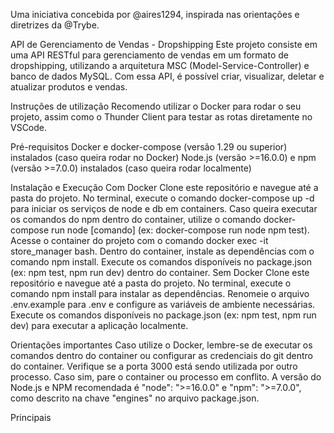 Uma iniciativa concebida por @aires1294, inspirada nas orientações e diretrizes da @Trybe.

API de Gerenciamento de Vendas - Dropshipping
Este projeto consiste em uma API RESTful para gerenciamento de vendas em um formato de dropshipping, utilizando a arquitetura MSC (Model-Service-Controller) e banco de dados MySQL. Com essa API, é possível criar, visualizar, deletar e atualizar produtos e vendas.

Instruções de utilização
Recomendo utilizar o Docker para rodar o seu projeto, assim como o Thunder Client para testar as rotas diretamente no VSCode.

Pré-requisitos
Docker e docker-compose (versão 1.29 ou superior) instalados (caso queira rodar no Docker)
Node.js (versão >=16.0.0) e npm (versão >=7.0.0) instalados (caso queira rodar localmente)

Instalação e Execução
Com Docker
Clone este repositório e navegue até a pasta do projeto.
No terminal, execute o comando docker-compose up -d para iniciar os serviços de node e db em containers.
Caso queira executar os comandos do npm dentro do container, utilize o comando docker-compose run node [comando] (ex: docker-compose run node npm test).
Acesse o container do projeto com o comando docker exec -it store_manager bash.
Dentro do container, instale as dependências com o comando npm install.
Execute os comandos disponíveis no package.json (ex: npm test, npm run dev) dentro do container.
Sem Docker
Clone este repositório e navegue até a pasta do projeto.
No terminal, execute o comando npm install para instalar as dependências.
Renomeie o arquivo .env.example para .env e configure as variáveis de ambiente necessárias.
Execute os comandos disponíveis no package.json (ex: npm test, npm run dev) para executar a aplicação localmente.

Orientações importantes
Caso utilize o Docker, lembre-se de executar os comandos dentro do container ou configurar as credenciais do git dentro do container.
Verifique se a porta 3000 está sendo utilizada por outro processo. Caso sim, pare o container ou processo em conflito.
A versão do Node.js e NPM recomendada é "node": ">=16.0.0" e "npm": ">=7.0.0", como descrito na chave "engines" no arquivo package.json.

Principais 

